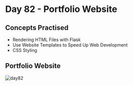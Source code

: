 # Day 82 - Portfolio Website
## Concepts Practised
- Rendering HTML Files with Flask
- Use Website Templates to Speed Up Web Development
- CSS Styling
## Portfolio Website
![day82](https://user-images.githubusercontent.com/117528133/236668245-5c489389-6f4d-4fbe-a4d1-ccd3719dadbc.gif)
